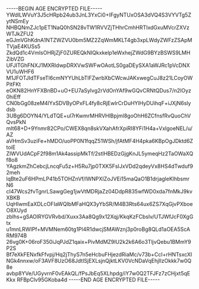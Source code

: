 -----BEGIN AGE ENCRYPTED FILE-----
YWdlLWVuY3J5cHRpb24ub3JnL3YxCi0+IFgyNTUxOSA3dVQ4S3VYVTg5ZytNSmEy
NHBQNmZJc1pET1NaQ0hSN28vTW1RVVZjTHhrCmhHRTIxdGxuMVcrZXVzWTJkZFU2
eGJmVGhKdnA1NTZWZVU0bm5MZ2ZqWmMKLT4gb3xpLWdyZWFzZSApMTVjaE4KUSs5
ZkdQd1c4VmlsOHRjZjF0ZUREQkNIQkxkelp1eWxhejZWdG9BYzBSWS9LMHZibVZG
UFJITGhFNXJ1MXRIdwpDRXVwSWFwOAotLS0gaDEySXA1aWJRc1pVcDNXVU1uWHF6
M1JFOTJIdTFseTl6cmNYYUhLbTlFZwrbXbCWcwJAKxwegCuJ8z21LCoyOWPitFKt
eOKN82HnYFXBnBD+uO+EU7aSylvg2rVdOnYAf9wGQvCRNtQDus7/n2lOyz0hiEff
CN0bGg08zeM4lYxSDVByOPxFL4fy8cRjEwlrCrDuHYlHyDUihqF+iJXjN6slydsb
3UBg6DOYN4/YLdTQE+ul7rKwmrMHRVHlBpjml8goOhH6ZCfnsfRvQuoChVQvsPkN
mIt68+D+9Ynmr82CPo/CWEX8qn8skVXahAfrXpiRI8YFi1H4a+VxlgoeNEL/u/AZ
aVHmSv3uziFe+hMDO/uoPP0N1fqqZ51WSh/jfAtMF4H4pka6KBpOgJDktd6ZtoiE
ZIWVUdACpF2f98m1Ak4assipMkTf/2stlHBEDzGjgKnJL5ymeqHz2TaOWaXQf8o8
YAgzkmZhCebcjLncqFu5z+H5Ru7jp0TXK5FsIJxVDd2qdeyVx8HS4dTwduf92meh
lqBte2uF6HPmLP41b5TOHZnVf/lWNPXIZoJVEi15maQaO1B1drjagleKlhbsmrN6
cI47Wcs2fvTgnrLSawgGeg1jwVtMDRjaZz04DdpR835wfWD0xda7fnMkJ9kvXBKB
UqHIwmEaXDLcOFIaWQIbMFaHQX3yYbSR/M4B3Rts64ux6ZS7XqGjvPXboeO8XUyd
zblhs+gSAOlRYGVRvbd/Xuxx3Aa8Qg9x12Xqj/KkqKzFCbslv/UTJWfJcF0XgGtx
u1mnLRWIPf+MVMNem60tg1Pl4R1dwcjSMAWznj3p0roBg8QLd1aOEA5ScARM974B
26vg0K+06roF350iJqPJdZ1qaix+PivMdMZ9lU2k2k6A6o3TljvQebu1BMmY9P2S
Bf7eXkFENxfkFfvpj/Hq2jThyS7n5eHcbuFHjezdRiaMc/v73b+CcI+rHNTsxcXI
NGk4nnxw/oF3AVF8UzO68JdtlSjEXLsjnQjktLKV0VcNDaVqEhjlIzOkkk7w0Q8e
avbp8YVe/UGyvrnF0vEAkQL/fPsJbEq5XLhpdg/iY7w0Q2TFJFz7zCHjxt5qEKkx
RFBpClv95GKoba4d
-----END AGE ENCRYPTED FILE-----
